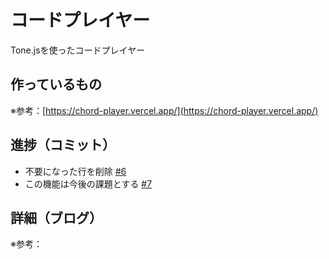 # コードプレイヤー

Tone.jsを使ったコードプレイヤー

## 作っているもの

※参考：[https://chord-player.vercel.app/](https://chord-player.vercel.app/)

## 進捗（コミット）

- 不要になった行を削除 [#6](https://github.com/ryo-i/next-app-started/issues/6)
- この機能は今後の課題とする [#7](https://github.com/ryo-i/next-app-started/issues/7)

## 詳細（ブログ）

※参考：[]()
